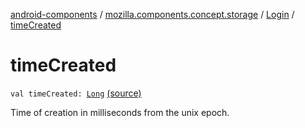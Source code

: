 [android-components](../../index.md) / [mozilla.components.concept.storage](../index.md) / [Login](index.md) / [timeCreated](./time-created.md)

# timeCreated

`val timeCreated: `[`Long`](https://kotlinlang.org/api/latest/jvm/stdlib/kotlin/-long/index.html) [(source)](https://github.com/mozilla-mobile/android-components/blob/master/components/concept/storage/src/main/java/mozilla/components/concept/storage/LoginsStorage.kt#L168)

Time of creation in milliseconds from the unix epoch.

